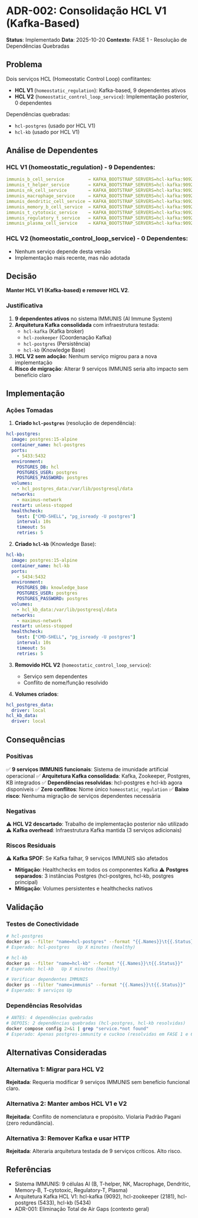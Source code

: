 # ADR-002: Consolidação HCL V1 (Kafka-Based)

**Status**: Implementado
**Data**: 2025-10-20
**Contexto**: FASE 1 - Resolução de Dependências Quebradas

## Problema

Dois serviços HCL (Homeostatic Control Loop) conflitantes:
- **HCL V1** (`homeostatic_regulation`): Kafka-based, 9 dependentes ativos
- **HCL V2** (`homeostatic_control_loop_service`): Implementação posterior, 0 dependentes

Dependências quebradas:
- `hcl-postgres` (usado por HCL V1)
- `hcl-kb` (usado por HCL V1)

## Análise de Dependentes

### HCL V1 (homeostatic_regulation) - 9 Dependentes:
```yaml
immunis_b_cell_service         → KAFKA_BOOTSTRAP_SERVERS=hcl-kafka:9092
immunis_t_helper_service       → KAFKA_BOOTSTRAP_SERVERS=hcl-kafka:9092
immunis_nk_cell_service        → KAFKA_BOOTSTRAP_SERVERS=hcl-kafka:9092
immunis_macrophage_service     → KAFKA_BOOTSTRAP_SERVERS=hcl-kafka:9092
immunis_dendritic_cell_service → KAFKA_BOOTSTRAP_SERVERS=hcl-kafka:9092
immunis_memory_b_cell_service  → KAFKA_BOOTSTRAP_SERVERS=hcl-kafka:9092
immunis_t_cytotoxic_service    → KAFKA_BOOTSTRAP_SERVERS=hcl-kafka:9092
immunis_regulatory_t_service   → KAFKA_BOOTSTRAP_SERVERS=hcl-kafka:9092
immunis_plasma_cell_service    → KAFKA_BOOTSTRAP_SERVERS=hcl-kafka:9092
```

### HCL V2 (homeostatic_control_loop_service) - 0 Dependentes:
- Nenhum serviço depende desta versão
- Implementação mais recente, mas não adotada

## Decisão

**Manter HCL V1 (Kafka-based) e remover HCL V2**.

### Justificativa

1. **9 dependentes ativos** no sistema IMMUNIS (AI Immune System)
2. **Arquitetura Kafka consolidada** com infraestrutura testada:
   - `hcl-kafka` (Kafka broker)
   - `hcl-zookeeper` (Coordenação Kafka)
   - `hcl-postgres` (Persistência)
   - `hcl-kb` (Knowledge Base)
3. **HCL V2 sem adoção**: Nenhum serviço migrou para a nova implementação
4. **Risco de migração**: Alterar 9 serviços IMMUNIS seria alto impacto sem benefício claro

## Implementação

### Ações Tomadas

1. **Criado `hcl-postgres`** (resolução de dependência):
```yaml
hcl-postgres:
  image: postgres:15-alpine
  container_name: hcl-postgres
  ports:
    - 5433:5432
  environment:
    POSTGRES_DB: hcl
    POSTGRES_USER: postgres
    POSTGRES_PASSWORD: postgres
  volumes:
    - hcl_postgres_data:/var/lib/postgresql/data
  networks:
    - maximus-network
  restart: unless-stopped
  healthcheck:
    test: ["CMD-SHELL", "pg_isready -U postgres"]
    interval: 10s
    timeout: 5s
    retries: 5
```

2. **Criado `hcl-kb`** (Knowledge Base):
```yaml
hcl-kb:
  image: postgres:15-alpine
  container_name: hcl-kb
  ports:
    - 5434:5432
  environment:
    POSTGRES_DB: knowledge_base
    POSTGRES_USER: postgres
    POSTGRES_PASSWORD: postgres
  volumes:
    - hcl_kb_data:/var/lib/postgresql/data
  networks:
    - maximus-network
  restart: unless-stopped
  healthcheck:
    test: ["CMD-SHELL", "pg_isready -U postgres"]
    interval: 10s
    timeout: 5s
    retries: 5
```

3. **Removido HCL V2** (`homeostatic_control_loop_service`):
   - Serviço sem dependentes
   - Conflito de nome/função resolvido

4. **Volumes criados**:
```yaml
hcl_postgres_data:
  driver: local
hcl_kb_data:
  driver: local
```

## Consequências

### Positivas
✅ **9 serviços IMMUNIS funcionais**: Sistema de imunidade artificial operacional
✅ **Arquitetura Kafka consolidada**: Kafka, Zookeeper, Postgres, KB integrados
✅ **Dependências resolvidas**: hcl-postgres e hcl-kb agora disponíveis
✅ **Zero conflitos**: Nome único `homeostatic_regulation`
✅ **Baixo risco**: Nenhuma migração de serviços dependentes necessária

### Negativas
⚠️ **HCL V2 descartado**: Trabalho de implementação posterior não utilizado
⚠️ **Kafka overhead**: Infraestrutura Kafka mantida (3 serviços adicionais)

### Riscos Residuais
⚠️ **Kafka SPOF**: Se Kafka falhar, 9 serviços IMMUNIS são afetados
  - **Mitigação**: Healthchecks em todos os componentes Kafka
⚠️ **Postgres separados**: 3 instâncias Postgres (hcl-postgres, hcl-kb, postgres principal)
  - **Mitigação**: Volumes persistentes e healthchecks nativos

## Validação

### Testes de Conectividade
```bash
# hcl-postgres
docker ps --filter "name=hcl-postgres" --format "{{.Names}}\t{{.Status}}"
# Esperado: hcl-postgres   Up X minutes (healthy)

# hcl-kb
docker ps --filter "name=hcl-kb" --format "{{.Names}}\t{{.Status}}"
# Esperado: hcl-kb   Up X minutes (healthy)

# Verificar dependentes IMMUNIS
docker ps --filter "name=immunis" --format "{{.Names}}\t{{.Status}}"
# Esperado: 9 serviços Up
```

### Dependências Resolvidas
```bash
# ANTES: 4 dependências quebradas
# DEPOIS: 2 dependências quebradas (hcl-postgres, hcl-kb resolvidas)
docker compose config 2>&1 | grep "service.*not found"
# Esperado: Apenas postgres-immunity e cuckoo (resolvidas em FASE 1 e 6)
```

## Alternativas Consideradas

### Alternativa 1: Migrar para HCL V2
**Rejeitada**: Requeria modificar 9 serviços IMMUNIS sem benefício funcional claro.

### Alternativa 2: Manter ambos HCL V1 e V2
**Rejeitada**: Conflito de nomenclatura e propósito. Violaria Padrão Pagani (zero redundância).

### Alternativa 3: Remover Kafka e usar HTTP
**Rejeitada**: Alteraria arquitetura testada de 9 serviços críticos. Alto risco.

## Referências
- Sistema IMMUNIS: 9 células AI (B, T-helper, NK, Macrophage, Dendritic, Memory-B, T-cytotoxic, Regulatory-T, Plasma)
- Arquitetura Kafka HCL V1: hcl-kafka (9092), hcl-zookeeper (2181), hcl-postgres (5433), hcl-kb (5434)
- ADR-001: Eliminação Total de Air Gaps (contexto geral)
